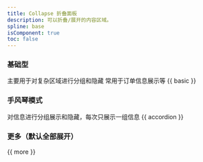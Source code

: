```yaml
---
title: Collapse 折叠面板
description: 可以折叠/展开的内容区域。
spline: base
isComponent: true
toc: false
---
```


### 基础型

主要用于对复杂区域进行分组和隐藏 常用于订单信息展示等
{{ basic }}

### 手风琴模式

对信息进行分组展示和隐藏，每次只展示一组信息
{{ accordion }}

### 更多（默认全部展开）

{{ more }}

